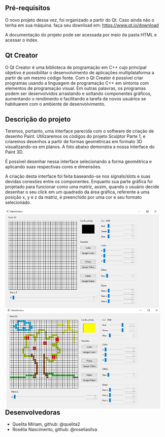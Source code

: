## Pré-requisitos

O novo projeto dessa vez, foi organizado a partir do Qt. Caso ainda não o tenha em sua máquina. faça seu download em:  https://www.qt.io/download 

A documentação do projeto pode ser acessada por meio da pasta HTML e acessar o index.

## Qt Creator
  
O Qt Creator é uma biblioteca de programação em C++ cujo principal objetivo é possibilitar o desenvolvimento de aplicações multiplataforma a partir de um mesmo código fonte.
Com o Qt Creator é possível criar programas usando a linguagem de programação C++ em sintonia com elementos de programação visual. Em outras palavras, os programas podem ser desenvolvidos arrastando e soltando componentes gráficos, aumentando o rendimento e facilitando a tarefa de novos usuários se habituarem com o ambiente de desenvolvimento.

## Descrição do projeto

Teremos, portanto, uma interface parecida com o software de criação de desenho Paint. Utilizaremos os códigos do projeto Sculptor Parte 1, e criaremos desenhos a partir de formas geométricas em formato 3D visualizando-os em planos. 
A foto abaixo demonstra a nossa interface do Paint 3D.

É possível desenhar nessa interface selecionando a forma geométrica e aplicando suas respectivas cores e dimensões. 

A criação desta interface foi feita baseando-se nos signals/slots e suas devidas conexões entre os componentes. Enquanto sua parte gráfica foi projetado para funcionar como uma matriz, assim, quando o usuário decide desenhar o seu click em um quadrado da área gráfica, referente a uma posição x, y e z da matriz, é preenchido por uma cor e seu formato selecionado.

<img width="500" alt="Interface do Paint 3D no Qt Creator" title="Imagem 1: Interface do Paint 3D no Qt Creator" src="interface.png" align="left" />

<img width="500" alt="Desenhando na interface do Paint 3D no Qt Creator" title="Imagem 2: Desenhando na interface do Paint 3D no Qt Creator" src="desenho_teste.png" align="right" />

## Desenvolvedoras

- Quelita Míriam, github: @quelita2
- Rosélia Nascimento, github: @roseliasilva
